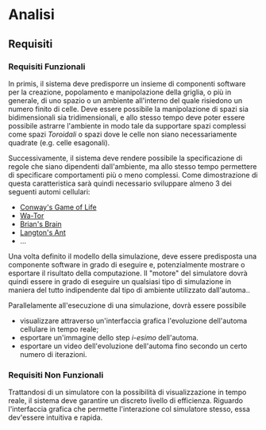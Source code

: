 # Analisi

## Requisiti

### Requisiti Funzionali

In primis, il sistema deve predisporre un insieme di componenti software per la
creazione, popolamento e manipolazione della griglia, o più in generale, di uno
spazio o un ambiente all'interno del quale risiedono un numero finito di celle.
Deve essere possibile la manipolazione di spazi sia bidimensionali sia
tridimensionali, e allo stesso tempo deve poter essere possibile astrarre
l'ambiente in modo tale da supportare spazi complessi come spazi *Toroidali* o
spazi dove le celle non siano necessariamente quadrate (e.g. celle esagonali).

Successivamente, il sistema deve rendere possibile la specificazione di regole
che siano dipendenti dall'ambiente, ma allo stesso tempo permettere
di specificare comportamenti più o meno complessi. Come dimostrazione di questa
caratteristica sarà quindi necessario sviluppare almeno 3 dei seguenti automi cellulari:

- [Conway's Game of Life](https://en.wikipedia.org/wiki/Conway%27s*Game*of*Life)
- [Wa-Tor](https://en.wikipedia.org/wiki/Wa-Tor)
- [Brian's Brain](https://en.wikipedia.org/wiki/Brian%27s*Brain)
- [Langton's Ant](https://en.wikipedia.org/wiki/Langton%27s*ant)
- ...

Una volta definito il modello della simulazione, deve essere predisposta una
componente software in grado di eseguire e, potenzialmente mostrare o esportare
il risultato della computazione. Il "motore" del simulatore dovrà quindi essere in
grado di eseguire un qualsiasi tipo di simulazione in maniera del tutto
indipendente dal tipo di ambiente utilizzato dall'automa..

Parallelamente all'esecuzione di una simulazione, dovrà essere possibile

- visualizzare attraverso un'interfaccia grafica l'evoluzione dell'automa
  cellulare in tempo reale;
- esportare un'immagine dello step *i-esimo* dell'automa.
- esportare un video dell'evoluzione dell'automa fino secondo un certo numero
  di iterazioni.

### Requisiti Non Funzionali

Trattandosi di un simulatore con la possibilità di visualizzazione in tempo
reale, il sistema deve garantire un discreto livello di efficienza. Riguardo
l'interfaccia grafica che permette l'interazione col simulatore stesso, essa
dev'essere intuitiva e rapida.
